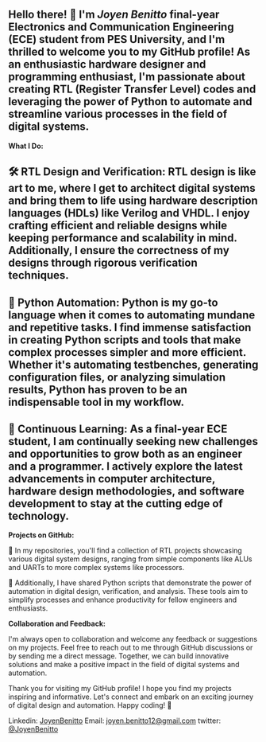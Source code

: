 Hello there! 👋 I'm  ***Joyen Benitto***  final-year Electronics and Communication Engineering (ECE) student from PES University, and I'm thrilled to welcome you to my GitHub profile! As an enthusiastic hardware designer and programming enthusiast, I'm passionate about creating RTL (Register Transfer Level) codes and leveraging the power of Python to automate and streamline various processes in the field of digital systems.
---
**What I Do:**

🛠️ **RTL Design and Verification:** RTL design is like art to me, where I get to architect digital systems and bring them to life using hardware description languages (HDLs) like Verilog and VHDL. I enjoy crafting efficient and reliable designs while keeping performance and scalability in mind. Additionally, I ensure the correctness of my designs through rigorous verification techniques.
---
🐍 **Python Automation:** Python is my go-to language when it comes to automating mundane and repetitive tasks. I find immense satisfaction in creating Python scripts and tools that make complex processes simpler and more efficient. Whether it's automating testbenches, generating configuration files, or analyzing simulation results, Python has proven to be an indispensable tool in my workflow.
---
🚀 **Continuous Learning:** As a final-year ECE student, I am continually seeking new challenges and opportunities to grow both as an engineer and a programmer. I actively explore the latest advancements in computer architecture, hardware design methodologies, and software development to stay at the cutting edge of technology.
---
**Projects on GitHub:**

🔧 In my repositories, you'll find a collection of RTL projects showcasing various digital system designs, ranging from simple components like ALUs and UARTs to more complex systems like processors.

🐍 Additionally, I have shared Python scripts that demonstrate the power of automation in digital design, verification, and analysis. These tools aim to simplify processes and enhance productivity for fellow engineers and enthusiasts.

**Collaboration and Feedback:**

I'm always open to collaboration and welcome any feedback or suggestions on my projects. Feel free to reach out to me through GitHub discussions or by sending me a direct message. Together, we can build innovative solutions and make a positive impact in the field of digital systems and automation.

Thank you for visiting my GitHub profile! I hope you find my projects inspiring and informative. Let's connect and embark on an exciting journey of digital design and automation. 
Happy coding! 🚀

Linkedin: [JoyenBenitto](https://www.linkedin.com/in/joyen-benitto-4436031b3/)
Email: joyen.benitto12@gmail.com
twitter: [@JoyenBenitto](https://twitter.com/JoyenBenitto)
